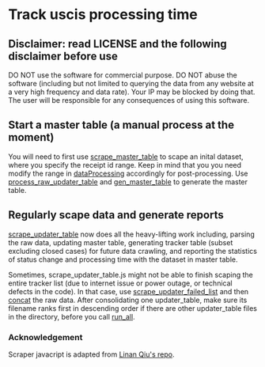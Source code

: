 # Track uscis processing time

## Disclaimer: read LICENSE and the following disclaimer before use
DO NOT use the software for commercial purpose.
DO NOT abuse the software (including but not limited to querying the data from any website at a very high frequency and data rate). Your IP may be blocked by doing that.
The user will be responsible for any consequences of using this software.


## Start a master table (a manual process at the moment)
You will need to first use [scrape_master_table](./scrape_master_table.js) to scape an inital dataset, where you specify the receipt id range. Keep in mind that you you need modify the range in [dataProcessing](./dataProcessing.py) accordingly for post-processing.
Use [process_raw_updater_table](./process_raw_updater_table.py) and [gen_master_table](./gen_master_table.py) to generate the master table.

## Regularly scape data and generate reports
[scrape_updater_table](./scrape_updater_table.js) now does all the heavy-lifting work including, parsing the raw data, updating master table, generating tracker table (subset excluding closed cases) for future data crawling, and reporting the statistics of status change and processing time with the dataset in master table.

Sometimes, scrape_updater_table.js might not be able to finish scaping the entire tracker list (due to internet issue or power outage, or technical defects in the code). In that case, use [scrape_updater_failed_list](./scrape_updater_failed_list.js) and then [concat](./concat.py) the raw data. After consolidating one updater_table, make sure its filename ranks first in descending order if there are other updater_table files in the directory, before you call [run_all](./run_all).

### Acknowledgement
Scraper javacript is adapted from [Linan Qiu's repo](http://linanqiu.github.io/2016/05/24/OPT-I-765-Processing-Time/).
